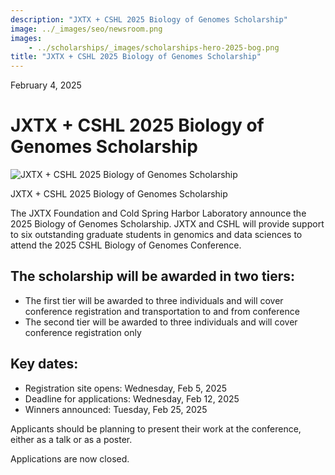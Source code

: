 ```yaml
---
description: "JXTX + CSHL 2025 Biology of Genomes Scholarship"
image: ../_images/seo/newsroom.png
images:
    - ../scholarships/_images/scholarships-hero-2025-bog.png
title: "JXTX + CSHL 2025 Biology of Genomes Scholarship"
---
```


<Date>February 4, 2025</Date>

# JXTX + CSHL 2025 Biology of Genomes Scholarship

<Image alt="JXTX + CSHL 2025 Biology of Genomes Scholarship" image={props.images[0]}></Image>

<figcaption>JXTX + CSHL 2025 Biology of Genomes Scholarship</figcaption>


The JXTX Foundation and Cold Spring Harbor Laboratory announce the 2025 Biology of Genomes Scholarship. JXTX and CSHL will provide support to six outstanding graduate students in genomics and data sciences to attend the 2025 CSHL Biology of Genomes Conference.

## The scholarship will be awarded in two tiers:

- The first tier will be awarded to three individuals and will cover conference registration and transportation to and from conference
- The second tier will be awarded to three individuals and will cover conference registration only


## Key dates:

- Registration site opens: Wednesday, Feb 5, 2025
- Deadline for applications: Wednesday, Feb 12, 2025
- Winners announced: Tuesday, Feb 25, 2025

Applicants should be planning to present their work at the conference, either as a talk or as a poster.

Applications are now closed.
